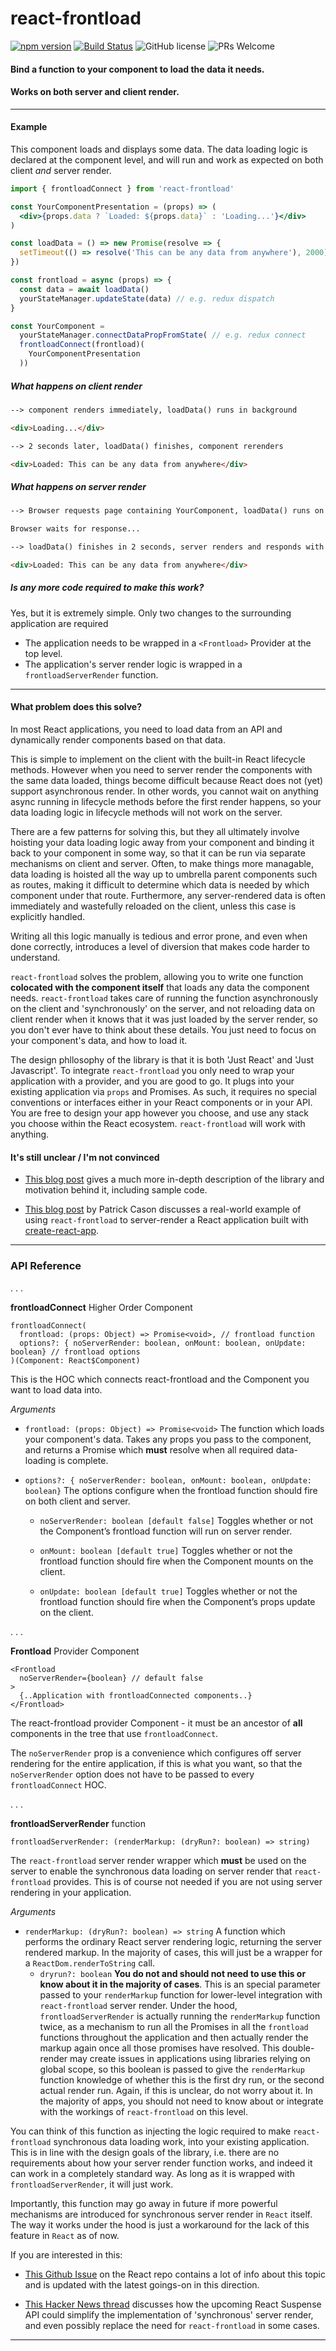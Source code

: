 # react-frontload

[![npm version](https://img.shields.io/npm/v/react-frontload.svg?style=flat)](https://www.npmjs.com/package/react-frontload) [![Build Status](https://travis-ci.org/davnicwil/react-frontload.svg?branch=master)](https://travis-ci.org/davnicwil/react-frontload) ![GitHub license](https://img.shields.io/badge/license-MIT-blue.svg) ![PRs Welcome](https://img.shields.io/badge/PRs-welcome-brightgreen.svg)

#### Bind a function to your component to load the data it needs.

#### Works on both server and client render.
---

#### Example

This component loads and displays some data. The data loading logic is declared at the component level, and will run and work as expected on both client *and* server render.

```jsx
import { frontloadConnect } from 'react-frontload'

const YourComponentPresentation = (props) => (
  <div>{props.data ? `Loaded: ${props.data}` : 'Loading...'}</div>
)

const loadData = () => new Promise(resolve => {
  setTimeout(() => resolve('This can be any data from anywhere'), 2000)
})

const frontload = async (props) => {
  const data = await loadData()
  yourStateManager.updateState(data) // e.g. redux dispatch
}

const YourComponent =
  yourStateManager.connectDataPropFromState( // e.g. redux connect
  frontloadConnect(frontload)(
    YourComponentPresentation
  ))
```

##### What happens on client render

```html
--> component renders immediately, loadData() runs in background

<div>Loading...</div>

--> 2 seconds later, loadData() finishes, component rerenders

<div>Loaded: This can be any data from anywhere</div>
```

##### What happens on server render

```html
--> Browser requests page containing YourComponent, loadData() runs on server

Browser waits for response...

--> loadData() finishes in 2 seconds, server renders and responds with

<div>Loaded: This can be any data from anywhere</div>
```

##### Is any more code required to make this work?

Yes, but it is extremely simple. Only two changes to the surrounding application are required

* The application needs to be wrapped in a `<Frontload>` Provider at the top level.
* The application's server render logic is wrapped in a `frontloadServerRender` function.

---

#### What problem does this solve?


In most React applications, you need to load data from an API and dynamically render components based on that data.

This is simple to implement on the client with the built-in React lifecycle methods. However when you need to server render the components with the same data loaded, things become difficult because React does not (yet) support asynchronous render. In other words, you cannot wait on anything async running in lifecycle methods before the first render happens, so your data loading logic in lifecycle methods will not work on the server.

There are a few patterns for solving this, but they all ultimately involve hoisting your data loading logic away from your component and binding it back to your component in some way, so that it can be run via separate mechanisms on client and server. Often, to make things more managable, data loading is hoisted all the way up to umbrella parent components such as routes, making it difficult to determine which data is needed by which component under that route. Furthermore, any server-rendered data is often immediately and wastefully reloaded on the client, unless this case is explicitly handled.

Writing all this logic manually is tedious and error prone, and even when done correctly, introduces a level of diversion that makes code harder to understand.

`react-frontload` solves the problem, allowing you to write one function **colocated with the component itself** that loads any data the component needs. `react-frontload` takes care of running the function asynchronously on the client and 'synchronously' on the server, and not reloading data on client render when it knows that it was just loaded by the server render, so you don't ever have to think about these details. You just need to focus on your component's data, and how to load it.

The design phllosophy of the library is that it is both 'Just React' and 'Just Javascript'. To integrate `react-frontload` you only need to wrap your application with a provider, and you are good to go. It plugs into your existing application via `props` and Promises. As such, it requires no special conventions or interfaces either in your React components or in your API. You are free to design your app however you choose, and use any stack you choose within the React ecosystem. `react-frontload` will work with anything.

#### It's still unclear / I'm not convinced

* [This blog post](https://medium.com/@davnicwil/react-frontload-3ff68988cca) gives a much more in-depth description of the library and motivation behind it, including sample code.

* [This blog post](https://medium.com/@cereallarceny/server-side-rendering-in-create-react-app-with-all-the-goodies-without-ejecting-4c889d7db25e) by Patrick Cason discusses a real-world example of using `react-frontload` to server-render a React application built with [create-react-app](https://github.com/facebook/create-react-app).


---

### API Reference

. . .

**frontloadConnect** Higher Order Component

```
frontloadConnect(
  frontload: (props: Object) => Promise<void>, // frontload function
  options?: { noServerRender: boolean, onMount: boolean, onUpdate: boolean} // frontload options
)(Component: React$Component)
```

This is the HOC which connects react-frontload and the Component you want to load data into.

*Arguments*

* `frontload: (props: Object) => Promise<void>` The function which loads your component's data. Takes any props you pass to the component, and returns a Promise which **must** resolve when all required data-loading is complete.


* `options?: { noServerRender: boolean, onMount: boolean, onUpdate: boolean}` The options configure when the frontload function should fire on both client and server.

  * `noServerRender: boolean [default false]` Toggles whether or not the Component’s frontload function will run on server render.

  * `onMount: boolean [default true]` Toggles whether or not the frontload function should fire when the Component mounts on the client.

  * `onUpdate: boolean [default true]` Toggles whether or not the frontload function should fire when the Component’s props update on the client.

. . .

**Frontload** Provider Component

```
<Frontload
  noServerRender={boolean} // default false
>
  {..Application with frontloadConnected components..}
</Frontload>
```

The react-frontload provider Component - it must be an ancestor of **all** components in the tree that use `frontloadConnect`.

The `noServerRender` prop is a convenience which configures off server rendering for the entire application, if this is what you want, so that the `noServerRender` option does not have to be passed to every `frontloadConnect` HOC.

. . .

**frontloadServerRender** function

`frontloadServerRender: (renderMarkup: (dryRun?: boolean) => string)`

The `react-frontload` server render wrapper which **must** be used on the server to enable the synchronous data loading on server render that `react-frontload` provides. This is of course not needed if you are not using server rendering in your application.

*Arguments*

  * `renderMarkup: (dryRun?: boolean) => string` A function which performs the ordinary React server rendering logic, returning the server rendered markup. In the majority of cases, this will just be a wrapper for a `ReactDom.renderToString` call.
    * `dryrun?: boolean` **You do not and should not need to use this or know about it in the majority of cases**. This is an special parameter passed to your `renderMarkup` function for lower-level integration with `react-frontload` server render. Under the hood, `frontloadServerRender` is actually running the `renderMarkup` function twice, as a mechanism to run all the Promises in all the `frontload` functions throughout the application and then actually render the markup again once all those promises have resolved. This double-render may create issues in applications using libraries relying on global scope, so this boolean is passed to give the `renderMarkup` function knowledge of whether this is the first dry run, or the second actual render run. Again, if this is unclear, do not worry about it. In the majority of apps, you should not need to know about or integrate with the workings of `react-frontload` on this level.

You can think of this function as injecting the logic required to make `react-frontload` synchronous data loading work, into your existing application. This is in line with the design goals of the library, i.e. there are no requirements about how your server render function works, and indeed it can work in a completely standard way. As long as it is wrapped with `frontloadServerRender`, it will just work.

Importantly, this function may go away in future if more powerful mechanisms are introduced for synchronous server render in `React` itself. The way it works under the hood is just a workaround for the lack of this feature in `React` as of now.

If you are interested in this:

* [This Github Issue](https://github.com/facebook/react/issues/1739) on the React repo contains a lot of info about this topic and is updated with the latest goings-on in this direction.

* [This Hacker News thread](https://news.ycombinator.com/item?id=16696063) discusses how the upcoming React Suspense API could simplify the implementation of 'synchronous' server render, and even possibly replace the need for `react-frontload` in some cases.

---